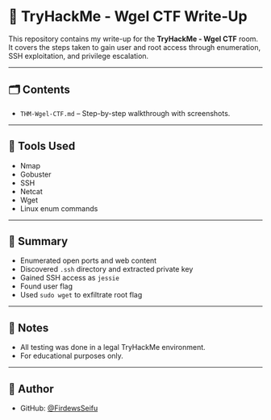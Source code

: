 # 🧠 TryHackMe - Wgel CTF Write-Up

This repository contains my write-up for the **TryHackMe - Wgel CTF** room. It covers the steps taken to gain user and root access through enumeration, SSH exploitation, and privilege escalation.

---

## 🗂️ Contents

- `THM-Wgel-CTF.md` – Step-by-step walkthrough with screenshots.

---

## 🔧 Tools Used

- Nmap  
- Gobuster  
- SSH  
- Netcat  
- Wget  
- Linux enum commands

---

## 🏁 Summary

- Enumerated open ports and web content  
- Discovered `.ssh` directory and extracted private key  
- Gained SSH access as `jessie`  
- Found user flag  
- Used `sudo wget` to exfiltrate root flag

---

## 📌 Notes

- All testing was done in a legal TryHackMe environment.  
- For educational purposes only.

---

## 🔗 Author

- GitHub: [@FirdewsSeifu](https://github.com/FirdewsSeifu)

